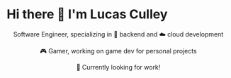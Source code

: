 <h1>Hi there 👋 I'm Lucas Culley</h1>
<p style="text-align: center;"> Software Engineer, specializing in 🕋 backend and ☁️ cloud development </p>
<p style="text-align: center;"> 🎮 Gamer, working on game dev for personal projects </p>
<p style="text-align: center;"> 💪 Currently looking for work! </p>

<!--
**feverbrew/Feverbrew** is a ✨ _special_ ✨ repository because its `README.md` (this file) appears on your GitHub profile.

Here are some ideas to get you started:

- 🔭 I’m currently working on ...
- 🌱 I’m currently learning ...
- 👯 I’m looking to collaborate on ...
- 🤔 I’m looking for help with ...
- 💬 Ask me about ...
- 📫 How to reach me: ...
- 😄 Pronouns: ...
- ⚡ Fun fact: ...
-->
